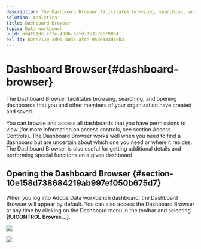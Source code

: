 ```yaml
---
description: The Dashboard Browser facilitates browsing, searching, and opening dashboards that you and other members of your organization have created and saved.
solution: Analytics
title: Dashboard Browser
topic: Data workbench
uuid: ab4f81dc-c32e-408b-bcfd-3531766c9054
exl-id: 02ee7120-2d94-4033-afce-9556383d1eba
---
```

# Dashboard Browser{#dashboard-browser}

The Dashboard Browser facilitates browsing, searching, and opening dashboards that you and other members of your organization have created and saved.

 You can browse and access all dashboards that you have permissions to view (for more information on access controls, see section Access Controls). The Dashboard Browser works well when you need to find a dashboard but are uncertain about which one you need or where it resides. The Dashboard Browser is also useful for getting additional details and performing special functions on a given dashboard.

## Opening the Dashboard Browser {#section-10e158d738684219ab997ef050b675d7}

When you log into Adobe Data workbench dashboard, the Dashboard Browser will appear by default. You can also access the Dashboard Browser at any time by clicking on the Dashboard menu in the toolbar and selecting **[!UICONTROL Browse…]**.

![](assets/browse.png)

![](assets/choose_a_dashboard.png)
